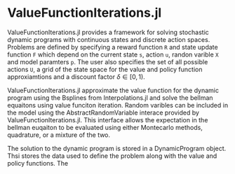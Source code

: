 # ValueFunctionIterations.jl

ValueFunctionIterations.jl provides a framework for solving stochastic dynamic programs with continuous states and discrete action spaces. Problems are defined by specifying a reward function `R` and state update function `F` which depend on the current state `s`, action `u`, randon varible `X` and model paramters `p`. The user also specifies the set of all possible actions `U`, a grid of the state space for the value and policy function approxiamtions and a discount factor $\delta \in [0,1)$. 

ValueFunctionIterations.jl approximate the value function for the dynamic program using the Bsplines from Interpolations.jl and solve the bellman equaitons using value funciton iteration. Random varibles can be included in the model using the AbstractRandomVariable interace provided by ValueFunctionIterations.jl. This interface allows the expectation in the bellman euqaiton to be evaluated using either Montecarlo methods, quadrature, or a mixture of the two. 

The solution to the dynamic program is stored in a DynamicProgram object. Thsi stores the data used to define the problem along with the value and policy functions. The  